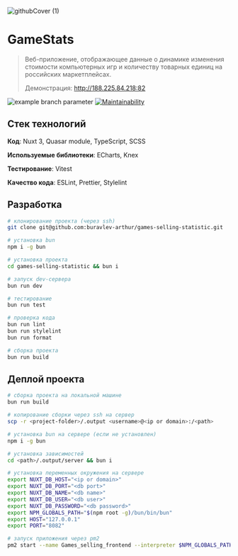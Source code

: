 ![githubCover (1)](https://github.com/buravlev-arthur/games-selling-statistic/assets/14940878/3db1daf8-24bb-46fb-85c9-02f4fd98992a)

# GameStats

> Веб-приложение, отображающее данные о динамике изменения стоимости компьютерных игр и количеству товарных единиц на российских маркетплейсах.
>
> Демонстрация: <http://188.225.84.218:82>

![example branch parameter](https://github.com/buravlev-arthur/games-selling-statistic/actions/workflows/build.yml/badge.svg?branch=main)
[![Maintainability](https://api.codeclimate.com/v1/badges/d533018672e3b0d8cdb9/maintainability)](https://codeclimate.com/github/buravlev-arthur/games-selling-statistic/maintainability)

## Стек технологий

**Код**: Nuxt 3, Quasar module, TypeScript, SCSS

**Используемые библиотеки**: ECharts, Knex

**Тестирование**: Vitest

**Качество кода**: ESLint, Prettier, Stylelint

## Разработка

```bash
# клонирование проекта (через ssh)
git clone git@github.com:buravlev-arthur/games-selling-statistic.git

# установка bun
npm i -g bun

# установка проекта
cd games-selling-statistic && bun i

# запуск dev-сервера
bun run dev

# тестирование
bun run test

# проверка кода
bun run lint
bun run stylelint
bun run format

# сборка проекта
bun run build
```

## Деплой проекта

```bash
# сборка проекта на локальной машине
bun run build

# копирование сборки через ssh на сервер
scp -r <project-folder>/.output <username>@<ip or domain>:/<path>

# установка bun на сервере (если не установлен)
npm i -g bun

# установка зависимостей
cd <path>/.output/server && bun i

# установка переменных окружения на сервере
export NUXT_DB_HOST="<ip or domain>"
export NUXT_DB_PORT="<db port>"
export NUXT_DB_NAME="<db name>"
export NUXT_DB_USER="<db user>"
export NUXT_DB_PASSWORD="<db password>"
export NPM_GLOBALS_PATH="$(npm root -g)/bun/bin/bun"
export HOST="127.0.0.1"
export PORT="8082"

# запуск приложения через pm2
pm2 start --name Games_selling_frontend --interpreter $NPM_GLOBALS_PATH <path>/.output/server/index.mjs
```
